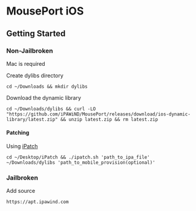 # MousePort iOS

## Getting Started

### Non-Jailbroken

Mac is required

Create dylibs directory

```
cd ~/Downloads && mkdir dylibs
```

Download the dynamic library

```
cd ~/Downloads/dylibs && curl -LO "https://github.com/iPAWiND/MousePort/releases/download/ios-dynamic-library/latest.zip" && unzip latest.zip && rm latest.zip
```

#### Patching

Using [iPatch](https://github.com/iPAWiND/iPatch)

```
cd ~/Desktop/iPatch && ./ipatch.sh 'path_to_ipa_file' ~/Downloads/dylibs 'path_to_mobile_provision(optional)'
```

### Jailbroken

Add source

```
https://apt.ipawind.com
```
